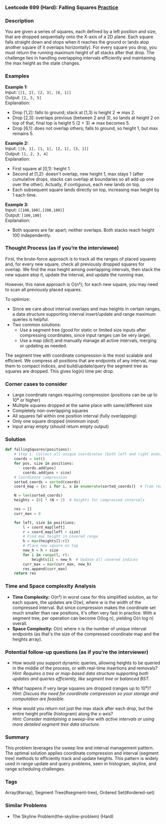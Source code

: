 ### Leetcode 699 (Hard): Falling Squares [Practice](https://leetcode.com/problems/falling-squares)

### Description  
You are given a series of squares, each defined by a left position and size, that are dropped sequentially onto the X-axis of a 2D plane. Each square falls straight down and stops when it reaches the ground or lands atop another square (if it overlaps horizontally). For every square you drop, you must return the running maximum height of all stacks after that drop. The challenge lies in handling overlapping intervals efficiently and maintaining the max height as the state changes.  

### Examples  

**Example 1:**  
Input: `[[1, 2], [2, 3], [6, 1]]`  
Output: `[2, 5, 5]`  
Explanation:  
- Drop [1,2]: falls to ground; stack at [1,3) is height 2 ⇒ max 2.  
- Drop [2,3]: overlaps previous (between 2 and 3), so lands at height 2 on top of that, final top is height 5 (2 + 3) ⇒ max becomes 5.  
- Drop [6,1]: does not overlap others; falls to ground, so height 1, but max remains 5.

**Example 2:**  
Input: `[[0, 1], [1, 1], [2, 1], [3, 1]]`  
Output: `[1, 2, 3, 4]`  
Explanation:  
- First square at [0,1): height 1.  
- Second at [1,2): doesn't overlap, new height 1, max stays 1 (after cumulative drops, stacks can overlap at boundaries so all add up one over the other). Actually, if contiguous, each new lands on top.  
- Each subsequent square lands directly on top, increasing max height by 1 each time.

**Example 3:**  
Input: `[[100,100],[200,100]]`  
Output: `[100,100]`  
Explanation:  
- Both squares are far apart; neither overlaps. Both stacks reach height 100 independently.

### Thought Process (as if you’re the interviewee)  

First, the brute-force approach is to track all the ranges of placed squares and, for every new square, check all previously dropped squares for overlap. We find the max height among overlapping intervals, then stack the new square atop it, update the interval, and update the running max.

However, this naive approach is O(n²); for each new square, you may need to scan all previously placed squares.

To optimize:
- Since we care about interval overlaps and max heights in certain ranges, a data structure supporting interval insert/update and range maximum queries is helpful.
- Two common solutions:
  - Use a segment tree (good for static or limited size inputs after compressing coordinates, since input ranges can be very large).
  - Use a map (dict) and manually manage all active intervals, merging or updating as needed.
  
The segment tree with coordinate compression is the most scalable and efficient. We compress all positions that are endpoints of any interval, map them to compact indices, and build/update/query the segment tree as squares are dropped. This gives log(n) time per drop.

### Corner cases to consider  
- Large coordinate ranges requiring compression (positions can be up to 10⁸ or higher)
- Multiple squares dropped at the same place with same/different size
- Completely non-overlapping squares
- All squares fall within one position interval (fully overlapping)
- Only one square dropped (minimum input)
- Input array empty (should return empty output)

### Solution

```python
def fallingSquares(positions):
    # Step 1: Collect all unique coordinates (both left and right ends)
    coords = set()
    for pos, size in positions:
        coords.add(pos)
        coords.add(pos + size)
    # Coordinate compression
    sorted_coords = sorted(coords)
    coord_map = {x: i for i, x in enumerate(sorted_coords)}  # from real x to compressed index

    N = len(sorted_coords)
    heights = [0] * (N + 2)  # heights for compressed intervals

    res = []
    curr_max = 0

    for left, size in positions:
        l = coord_map[left]
        r = coord_map[left + size]
        # Find max height in covered range
        h = max(heights[l:r])
        # Place new square on top
        new_h = h + size
        for i in range(l, r):
            heights[i] = new_h  # Update all covered indices
        curr_max = max(curr_max, new_h)
        res.append(curr_max)
    return res
```

### Time and Space complexity Analysis  

- **Time Complexity:** O(n²) in worst case for this simplified solution, as for each square, the updates are O(w), where w is the width of the compressed interval. But since compression makes the coordinate set much smaller than raw positions, it's often very fast in practice. With a segment tree, per operation can become O(log n), yielding O(n log n) overall.
- **Space Complexity:** O(n) where n is the number of unique interval endpoints (as that's the size of the compressed coordinate map and the heights array).

### Potential follow-up questions (as if you’re the interviewer)  

- How would you support dynamic queries, allowing heights to be queried in the middle of the process, or with real-time insertions and removals?  
  *Hint: Requires a tree or map-based data structure supporting both updates and queries efficiently, like segment tree or balanced BST.*

- What happens if very large squares are dropped (ranges up to 10⁹)?  
  *Hint: Discuss the need for coordinate compression so your storage and computation are feasible.*

- How would you return not just the max stack after each drop, but the entire height profile (histogram) along the x-axis?  
  *Hint: Consider maintaining a sweep-line with active intervals or using more detailed segment tree data structure.*

### Summary
This problem leverages the sweep line and interval management pattern. The optimal solution applies coordinate compression and interval (segment tree) methods to efficiently track and update heights. This pattern is widely used in range update and query problems, seen in histogram, skyline, and range scheduling challenges.

### Tags
Array(#array), Segment Tree(#segment-tree), Ordered Set(#ordered-set)

### Similar Problems
- The Skyline Problem(the-skyline-problem) (Hard)